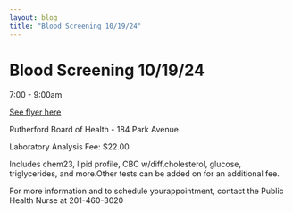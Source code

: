 ```yaml
---
layout: blog
title: "Blood Screening 10/19/24"
---
```


# Blood Screening 10/19/24

7:00 - 9:00am

[See flyer here](https://storage.googleapis.com/static.rutherford-nj.com/health/posts/Blood%20Screening%20Flyer%2010.19.24.pdf)

Rutherford Board of Health - 184 Park Avenue

Laboratory Analysis Fee: $22.00

Includes chem23, lipid profile, CBC w/diff,cholesterol, glucose, triglycerides, and more.Other tests can be added on for an additional fee.

For more information and to schedule yourappointment, contact the Public Health Nurse at 201-460-3020

